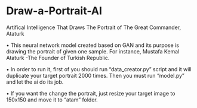 # Draw-a-Portrait-AI
Artifical Intelligence That Draws The Portrait of The Great Commander, Ataturk

•	This neural network model created based on GAN and its purpose is drawing the portrait of given one sample. For instance, Mustafa Kemal Ataturk -The Founder of Turkish Republic.

•	In order to run it, first of you should run “data_creator.py” script and it will duplicate your target portrait 2000 times. Then you must run “model.py” and let the ai do its job. 

•	If you want the change the portrait, just resize your target image to 150x150 and move it to “atam” folder.
 
